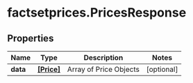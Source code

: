 # factsetprices.PricesResponse

## Properties

Name | Type | Description | Notes
------------ | ------------- | ------------- | -------------
**data** | [**[Price]**](Price.md) | Array of Price Objects | [optional] 


